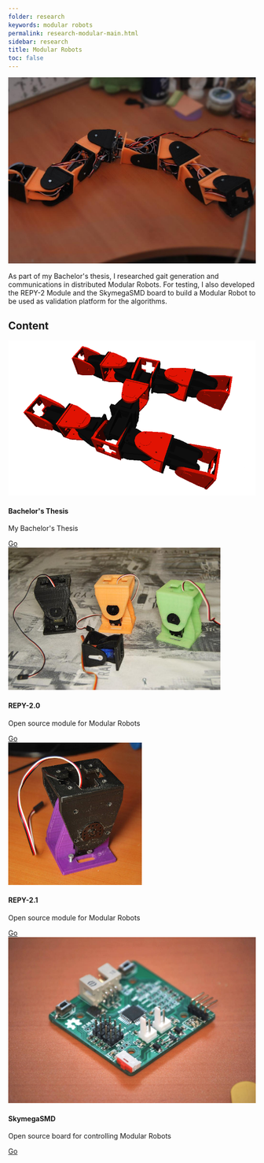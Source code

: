 ```yaml
---
folder: research
keywords: modular robots
permalink: research-modular-main.html
sidebar: research
title: Modular Robots
toc: false
---
```



<img class="img-rounded" src="img/research/modularrobots.png" alt="Modular Robots feature picture">

As part of my Bachelor's thesis, I researched gait generation and communications in distributed Modular Robots. For testing, I also developed the REPY-2 Module and the SkymegaSMD board to build a Modular Robot to be used as validation platform for the algorithms.

<!--{% include links.html %}-->
        
<div class="row">
<div class="col-lg-12">
    <h2 class="page-header">Content</h2>
</div>
<div class="col-md-4">
    <div class="panel panel-default text-center">
        <div class="panel-heading">
            <img class="card-img-top img-rounded" src="img/research/bach_thesis/gallery/conf-11-2-3.png" alt="Bachelor's Thesis featured image">
        </div>
        <div class="panel-body">
            <h4>Bachelor's Thesis</h4>
            <p>My Bachelor's Thesis</p>
            <a href="research-modular-bachelor-thesis.html" class="btn btn-primary">Go</a>
        </div>
    </div>
</div>
        
<div class="col-md-4">
    <div class="panel panel-default text-center">
        <div class="panel-heading">
            <img class="card-img-top img-rounded" src="img/research/repy-2.0/repy-2.0_thumbnail.jpg" alt="REPY-2.0 featured image">
        </div>
        <div class="panel-body">
            <h4>REPY-2.0</h4>
            <p>Open source module for Modular Robots</p>
            <a href="research-modular-repy-2.0.html" class="btn btn-primary">Go</a>
        </div>
    </div>
</div>
        
<div class="col-md-4">
    <div class="panel panel-default text-center">
        <div class="panel-heading">
            <img class="card-img-top img-rounded" src="img/research/repy-2.0/v1.1/gallery/printed_prototype_thumb.jpg" alt="REPY-2.1 featured image">
        </div>
        <div class="panel-body">
            <h4>REPY-2.1</h4>
            <p>Open source module for Modular Robots</p>
            <a href="research-modular-repy-2.1.html" class="btn btn-primary">Go</a>
        </div>
    </div>
</div>
        
<div class="col-md-4">
    <div class="panel panel-default text-center">
        <div class="panel-heading">
            <img class="card-img-top img-rounded" src="img/research/skymegasmd/gallery/01-skymegasmd.jpg" alt="SkymegaSMD featured image">
        </div>
        <div class="panel-body">
            <h4>SkymegaSMD</h4>
            <p>Open source board for controlling Modular Robots</p>
            <a href="research-modular-skymegasmd.html" class="btn btn-primary">Go</a>
        </div>
    </div>
</div>
        
<!-- More research here -->
</div>